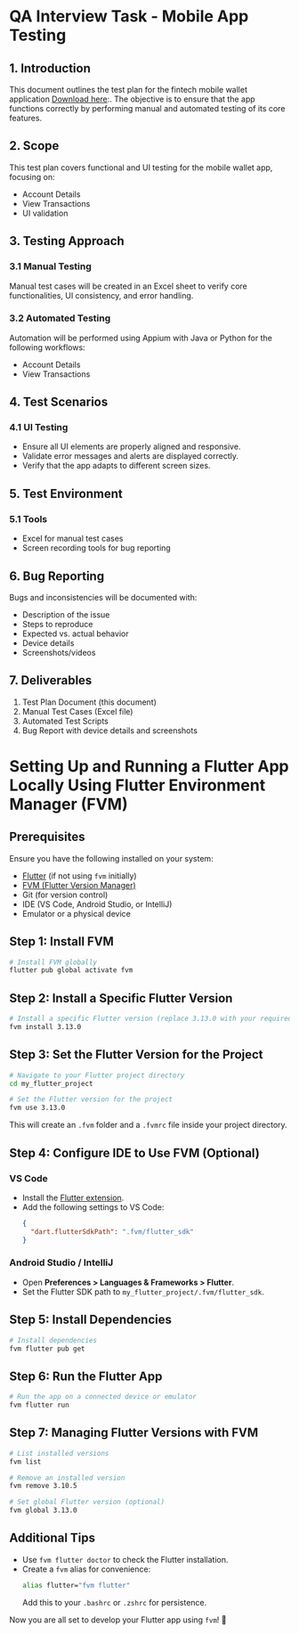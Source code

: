 # QA Interview Task - Mobile App Testing

## 1. Introduction

This document outlines the test plan for the fintech mobile wallet application [Download here](https://drive.google.com/file/d/1JcZNAZ_d6swpZLu5wwCFPkS3Vfr2UWHt/view?usp=drive_link):. The objective is to ensure that the app functions correctly by performing manual and automated testing of its core features.

## 2. Scope

This test plan covers functional and UI testing for the mobile wallet app, focusing on:

- Account Details
- View Transactions
- UI validation

## 3. Testing Approach

### 3.1 Manual Testing

Manual test cases will be created in an Excel sheet to verify core functionalities, UI consistency, and error handling.

### 3.2 Automated Testing

Automation will be performed using Appium with Java or Python for the following workflows:

- Account Details
- View Transactions

## 4. Test Scenarios

### 4.1 UI Testing

- Ensure all UI elements are properly aligned and responsive.
- Validate error messages and alerts are displayed correctly.
- Verify that the app adapts to different screen sizes.

## 5. Test Environment

### 5.1 Tools

- Excel for manual test cases
- Screen recording tools for bug reporting

## 6. Bug Reporting

Bugs and inconsistencies will be documented with:

- Description of the issue
- Steps to reproduce
- Expected vs. actual behavior
- Device details
- Screenshots/videos

## 7. Deliverables

1. Test Plan Document (this document)
2. Manual Test Cases (Excel file)
3. Automated Test Scripts
4. Bug Report with device details and screenshots

# Setting Up and Running a Flutter App Locally Using Flutter Environment Manager (FVM)

## Prerequisites

Ensure you have the following installed on your system:

- [Flutter](https://flutter.dev/docs/get-started/install) (if not using `fvm` initially)
- [FVM (Flutter Version Manager)](https://fvm.app/docs/getting_started/installation)
- Git (for version control)
- IDE (VS Code, Android Studio, or IntelliJ)
- Emulator or a physical device

## Step 1: Install FVM

```sh
# Install FVM globally
flutter pub global activate fvm
```

## Step 2: Install a Specific Flutter Version

```sh
# Install a specific Flutter version (replace 3.13.0 with your required version)
fvm install 3.13.0
```

## Step 3: Set the Flutter Version for the Project

```sh
# Navigate to your Flutter project directory
cd my_flutter_project

# Set the Flutter version for the project
fvm use 3.13.0
```

This will create an `.fvm` folder and a `.fvmrc` file inside your project directory.

## Step 4: Configure IDE to Use FVM (Optional)

### VS Code

- Install the [Flutter extension](https://marketplace.visualstudio.com/items?itemName=Dart-Code.flutter).
- Add the following settings to VS Code:
  ```json
  {
    "dart.flutterSdkPath": ".fvm/flutter_sdk"
  }
  ```

### Android Studio / IntelliJ

- Open **Preferences > Languages & Frameworks > Flutter**.
- Set the Flutter SDK path to `my_flutter_project/.fvm/flutter_sdk`.

## Step 5: Install Dependencies

```sh
# Install dependencies
fvm flutter pub get
```

## Step 6: Run the Flutter App

```sh
# Run the app on a connected device or emulator
fvm flutter run
```

## Step 7: Managing Flutter Versions with FVM

```sh
# List installed versions
fvm list

# Remove an installed version
fvm remove 3.10.5

# Set global Flutter version (optional)
fvm global 3.13.0
```

## Additional Tips

- Use `fvm flutter doctor` to check the Flutter installation.
- Create a `fvm` alias for convenience:
  ```sh
  alias flutter="fvm flutter"
  ```
  Add this to your `.bashrc` or `.zshrc` for persistence.

Now you are all set to develop your Flutter app using `fvm`! 🚀
